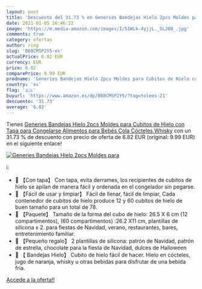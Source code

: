 ```yaml
---
layout: post
title: 'Descuento del 31.73 % en Generies Bandejas Hielo 2pcs Moldes para'
date: 2021-01-05 16:46:22
image: 'https://m.media-amazon.com/images/I/51WLk-4yjjL._SL200_.jpg'
comments: true
category: ofertas
author: ring
slug: 'B08CMSP2Y5-es'
actualPrice: 6.82 EUR
currency: EUR
price: 6.82
comparePrice: 9.99 EUR
prodname: 'Generies Bandejas Hielo 2pcs Moldes para Cubitos de Hielo con Tapa para Congelarse Alimentos para Bebés  Cola Cócteles Whisky'
country: 'es'
flag: '🇪🇸'
buyurl: 'https://www.amazon.es/dp/B08CMSP2Y5/?tag=tolees-21'
descuento: '31.73'
average: '6.82'
---
```


Tienes [Generies Bandejas Hielo 2pcs Moldes para Cubitos de Hielo con Tapa para Congelarse Alimentos para Bebés  Cola Cócteles Whisky](https://www.amazon.es/dp/B08CMSP2Y5/?tag=tolees-21) con un 31.73 % de descuento con precio de oferta de 6.82 EUR (original: 9.99 EUR) en el siguiente enlace!

[![Generies Bandejas Hielo 2pcs Moldes para](https://m.media-amazon.com/images/I/51WLk-4yjjL._SL200_.jpg)](https://www.amazon.es/dp/B08CMSP2Y5/?tag=tolees-21)

ℹ️:

- 🍨 【Con tapa】 Con tapa, evita derrames, los recipientes de cubitos de hielo se apilan de manera fácil y ordenada en el congelador sin pegarse.
- 🍨 【Fácil de usar y limpiar】 Fácil de llenar, fácil de limpiar, Cada contenedor de cubitos de hielo produce 12 y 60 cubitos de hielo de buen tamaño para un total de 78.
- 🍨 【Paquete】 Tamaño de la forma del cubo de hielo: 26.5 X 6 cm (12 compartimentos), (60 compartimentos) :26.2 X11 cm, plantillas de silicona x 2. para fiestas de Navidad, verano, restaurantes, bares, entretenimiento familiar.
- 🍨 【Pequeño regalo】 2 plantillas de silicona: patrón de Navidad, patrón de estrella, chocolate para la fiesta de Navidad, dulces de Halloween
- 🍨 【 Bandejas Hielo】 Cubito de hielo fácil de hacer. Hielo en cócteles, jugo de naranja, whisky u otras bebidas para disfrutar de una bebida fría.

[Accede a la oferta!!](https://www.amazon.es/dp/B08CMSP2Y5/?tag=tolees-21)
